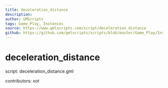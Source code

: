 ```yaml
---
title: deceleration_distance
description: 
author: GMScripts
tags: Game_Play, Instances
source: https://www.gmlscripts.com/script/deceleration_distance
github: https://github.com/gmlscripts/scripts/blob/master/Game_Play/Instances/deceleration_distance.gml
---
```


deceleration_distance
=====================

script: deceleration_distance.gml

contributors: xot
